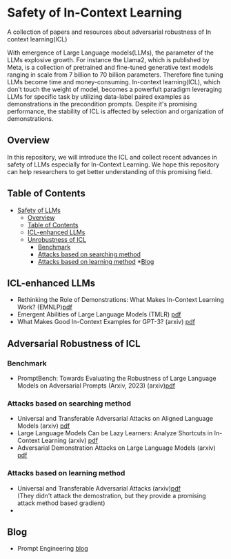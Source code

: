 # Safety of In-Context Learning<span id="head"/>

A collection of papers and resources about adversarial robustness of In context learning(ICL)

With emergence of Large Language models(LLMs), the parameter of the LLMs explosive growth. For instance the Llama2, which is published by Meta, is a collection of pretrained and fine-tuned generative text models ranging in scale from 7 billion to 70 billion parameters. Therefore fine tuning LLMs become time and money-consuming. In-context learning(ICL), which don't touch the weight of model, becomes a powerfult paradigm leveraging LLMs for specific task by utilizing data-label paired examples as demonstrations in the precondition prompts. Despite it's promising performance, the stability of ICL is affected by selection and organization of demonstrations.

## Overview<span id="overview"/>
In this repository, we will introduce the ICL and collect recent advances in safety of LLMs especially for In-Context Learning. 
We hope this repository can help researchers to get better understanding of this promising field.

## Table of Contents<span id="table-of-contents"/>
* [Safety of LLMs](#head)
   * [Overview](#overview)
   * [Table of Contents](#table-of-contents)
   * [ICL-enhanced LLMs](#ICL-enhanced-LLMs)
   * [Unrobustness of ICL](#unrobustness-of-ICL)
      * [Benchmark](#benchmark)
      * [Attacks based on searching method](#attacks-based-on-searching-method)
      * [Attacks based on learning method](#attacks-based-on-learning-method)
   *[Blog](#blog)

## ICL-enhanced LLMs<span id="ICL-enhanced-LLMs"/>
* Rethinking the Role of Demonstrations: What Makes In-Context Learning Work? (EMNLP)[pdf](https://arxiv.org/pdf/2202.12837.pdf)
* Emergent Abilities of Large Language Models (TMLR) [pdf](https://arxiv.org/pdf/2206.07682.pdf)
* What Makes Good In-Context Examples for GPT-3? (arxiv) [pdf](https://arxiv.org/pdf/2101.06804.pdf)

## Adversarial Robustness of ICL<span id="unrobustness-of-ICL"/>

### Benchmark<span id="benchmark"/>
* PromptBench: Towards Evaluating the Robustness of Large Language Models on Adversarial Prompts (Arxiv, 2023) (arxiv)[pdf](https://arxiv.org/pdf/2306.04528.pdf)
### Attacks based on searching method<span id="#attacks-based-on-searching-method"/>
* Universal and Transferable Adversarial Attacks on Aligned Language Models (arxiv) [pdf](https://arxiv.org/pdf/2307.15043.pdf)
* Large Language Models Can be Lazy Learners: Analyze Shortcuts in In-Context Learning (arxiv) [pdf](https://arxiv.org/pdf/2305.17256.pdf)
* Adversarial Demonstration Attacks on Large Language Models (arxiv) [pdf](https://arxiv.org/pdf/2305.14950.pdf)
### Attacks based on learning method<span id="#attacks-based-on-learning-method"/>
* Universal and Transferable Adversarial Attacks (arxiv)[pdf](https://arxiv.org/pdf/2307.15043.pdf)</br>
  (They didn't attack the demostration, but they provide a promising attack method based gradient)
*
## Blog<span id="blog"/>
* Prompt Engineering [blog](https://lilianweng.github.io/posts/2023-03-15-prompt-engineering/)



    

